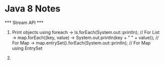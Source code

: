# Java 8 Notes 

*** Stream API ***

1. Print objects using foreach
-> ls.forEach(System.out::println); // For List
-> map.forEach((key, value) -> System.out.println(key + " " + value)); // For Map
-> map.entrySet().forEach(System.out::println); // For Map using EntrySet


2.

